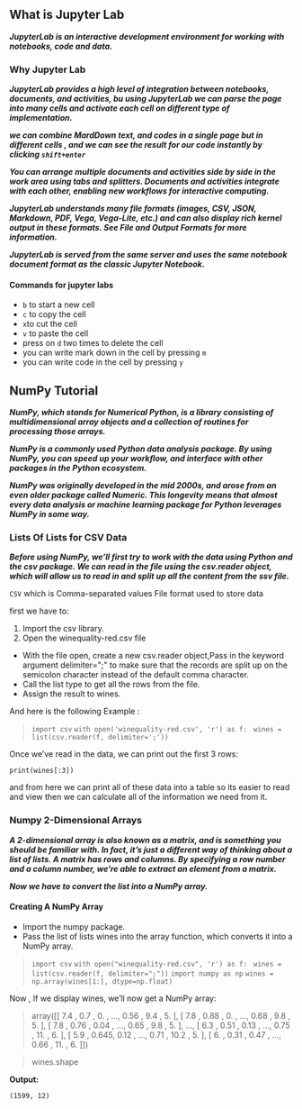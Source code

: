 ## What is Jupyter Lab


***JupyterLab is an interactive development environment for working with notebooks, code and data.***

### Why Jupyter Lab
***JupyterLab provides a high level of integration between notebooks, documents, and activities, bu using JupyterLab we can parse the page into many cells and activate each cell on different type of  implementation.***

***we can combine MardDown text, and codes in a single page but in different cells , and we can see the result for our code instantly by clicking `shift+enter`***

***You can arrange multiple documents and activities side by side in the work area using tabs and splitters. Documents and activities integrate with each other, enabling new workflows for interactive computing.***

***JupyterLab understands many file formats (images, CSV, JSON, Markdown, PDF, Vega, Vega-Lite, etc.) and can also display rich kernel output in these formats. See File and Output Formats for more information.***

***JupyterLab is served from the same server and uses the same notebook document format as the classic Jupyter Notebook.***

#### Commands for jupyter labs

* `b` to start a new cell 
* `c` to copy the cell
* `x`to cut the cell
* `v` to paste the cell
* press on `d` two times to delete the cell
* you can write mark down in the cell by pressing `m`
* you can write code in the cell by pressing `y`


## NumPy Tutorial


***NumPy, which stands for Numerical Python, is a library consisting of multidimensional array objects and a collection of routines for processing those arrays.***


***NumPy is a commonly used Python data analysis package. By using NumPy, you can speed up your workflow, and interface with other packages in the Python ecosystem.***

***NumPy was originally developed in the mid 2000s, and arose from an even older package called Numeric. This longevity means that almost every data analysis or machine learning package for Python leverages NumPy in some way.***




### Lists Of Lists for CSV Data

***Before using NumPy, we’ll first try to work with the data using Python and the csv package. We can read in the file using the csv.reader object, which will allow us to read in and split up all the content from the ssv file.***

`CSV` which is Comma-separated values File format used to store data

first we have to:
1. Import the csv library.
2. Open the winequality-red.csv file
* With the file open, create a new csv.reader object,Pass in the keyword argument delimiter=";" to make sure that the records are split up on the semicolon character instead of the default comma character.
* Call the list type to get all the rows from the file.
* Assign the result to wines.

And here is the following Example :

>`import csv`
`with open('winequality-red.csv', 'r') as f:`
` wines = list(csv.reader(f, delimiter=';'))`


Once we’ve read in the data, we can print out the first 3 rows:

`print(wines[:3])`

and from here we can print all of these data into a table so its easier to read and view then we can calculate all of the information we need from it.


### Numpy 2-Dimensional Arrays

***A 2-dimensional array is also known as a matrix, and is something you should be familiar with. In fact, it’s just a different way of thinking about a list of lists. A matrix has rows and columns. By specifying a row number and a column number, we’re able to extract an element from a matrix.***

***Now we have to convert the list into a NumPy array.***

#### Creating A NumPy Array

* Import the numpy package.
* Pass the list of lists wines into the array function, which converts it into a NumPy array.


>`import csv`
`with open("winequality-red.csv", 'r') as f:`
   ` wines = list(csv.reader(f, delimiter=";"))`
`import numpy as np`
`wines = np.array(wines[1:], dtype=np.float)`


Now , If we display wines, we’ll now get a NumPy array:


>array([[ 7.4 , 0.7 , 0. , ..., 0.56 , 9.4 , 5. ],
[ 7.8 , 0.88 , 0. , ..., 0.68 , 9.8 , 5. ],
[ 7.8 , 0.76 , 0.04 , ..., 0.65 , 9.8 , 5. ],
...,
[ 6.3 , 0.51 , 0.13 , ..., 0.75 , 11. , 6. ],
[ 5.9 , 0.645, 0.12 , ..., 0.71 , 10.2 , 5. ],
[ 6. , 0.31 , 0.47 , ..., 0.66 , 11. , 6. ]])


>wines.shape


**Output:**

`(1599, 12)`









